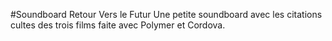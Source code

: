 #Soundboard Retour Vers le Futur
Une petite soundboard avec les citations cultes des trois films faite avec Polymer et Cordova.